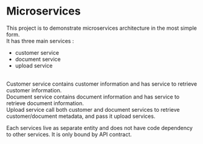 # Microservices

This project is to demonstrate microservices architecture in the most simple form. <br />
It has three main services :
- customer service
- document service
- upload service

<br />Customer service contains customer information and has service to retrieve customer information.
<br />Document service contains document information and has service to retrieve document information.
<br />Upload service call both customer and document services to retrieve customer/document metadata, and pass it upload services.


Each services live as separate entity and does not have code dependency to other services. It is only bound by API contract.





